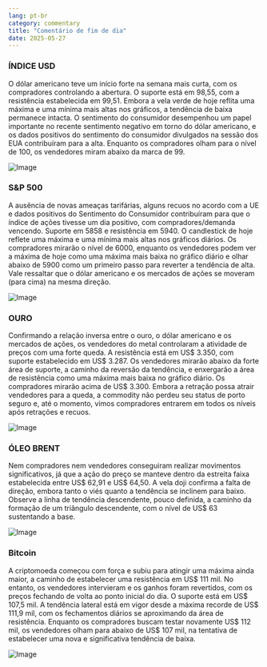 ```yaml
---
lang: pt-br
category: commentary
title: "Comentário de fim de dia"
date: 2025-05-27
---
```


### ÍNDICE USD

O dólar americano teve um início forte na semana mais curta, com os compradores controlando a abertura. O suporte está em 98,55, com a resistência estabelecida em 99,51. Embora a vela verde de hoje reflita uma máxima e uma mínima mais altas nos gráficos, a tendência de baixa permanece intacta. O sentimento do consumidor desempenhou um papel importante no recente sentimento negativo em torno do dólar americano, e os dados positivos do sentimento do consumidor divulgados na sessão dos EUA contribuíram para a alta. Enquanto os compradores olham para o nível de 100, os vendedores miram abaixo da marca de 99.

![Image](https://markleighedu.github.io/img/May-2025/27-May-2025/usdindex.jpg)

### S&P 500

A ausência de novas ameaças tarifárias, alguns recuos no acordo com a UE e dados positivos do Sentimento do Consumidor contribuíram para que o índice de ações tivesse um dia positivo, com compradores/demanda vencendo. Suporte em 5858 e resistência em 5940. O candlestick de hoje reflete uma máxima e uma mínima mais altas nos gráficos diários. Os compradores mirarão o nível de 6000, enquanto os vendedores podem ver a máxima de hoje como uma máxima mais baixa no gráfico diário e olhar abaixo de 5900 como um primeiro passo para reverter a tendência de alta. Vale ressaltar que o dólar americano e os mercados de ações se moveram (para cima) na mesma direção.

![Image](https://markleighedu.github.io/img/May-2025/27-May-2025/sp500.jpg)

### OURO

Confirmando a relação inversa entre o ouro, o dólar americano e os mercados de ações, os vendedores do metal controlaram a atividade de preços com uma forte queda. A resistência está em US$ 3.350, com suporte estabelecido em US$ 3.287. Os vendedores mirarão abaixo da forte área de suporte, a caminho da reversão da tendência, e enxergarão a área de resistência como uma máxima mais baixa no gráfico diário. Os compradores mirarão acima de US$ 3.300. Embora a retração possa atrair vendedores para a queda, a commodity não perdeu seu status de porto seguro e, até o momento, vimos compradores entrarem em todos os níveis após retrações e recuos.

![Image](https://markleighedu.github.io/img/May-2025/27-May-2025/gold.jpg)

### ÓLEO BRENT

Nem compradores nem vendedores conseguiram realizar movimentos significativos, já que a ação do preço se manteve dentro da estreita faixa estabelecida entre US$ 62,91 e US$ 64,50. A vela doji confirma a falta de direção, embora tanto o viés quanto a tendência se inclinem para baixo. Observe a linha de tendência descendente, pouco definida, a caminho da formação de um triângulo descendente, com o nível de US$ 63 sustentando a base.

![Image](https://markleighedu.github.io/img/May-2025/27-May-2025/brentoil.jpg)

### Bitcoin

A criptomoeda começou com força e subiu para atingir uma máxima ainda maior, a caminho de estabelecer uma resistência em US$ 111 mil. No entanto, os vendedores intervieram e os ganhos foram revertidos, com os preços fechando de volta ao ponto inicial do dia. O suporte está em US$ 107,5 mil. A tendência lateral está em vigor desde a máxima recorde de US$ 111,9 mil, com os fechamentos diários se aproximando da área de resistência. Enquanto os compradores buscam testar novamente US$ 112 mil, os vendedores olham para abaixo de US$ 107 mil, na tentativa de estabelecer uma nova e significativa tendência de baixa.

![Image](https://markleighedu.github.io/img/May-2025/27-May-2025/bitcoin.jpg)

